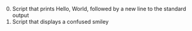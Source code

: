 0. Script that prints Hello, World, followed by a new line to the standard output
1. Script that displays a confused smiley
